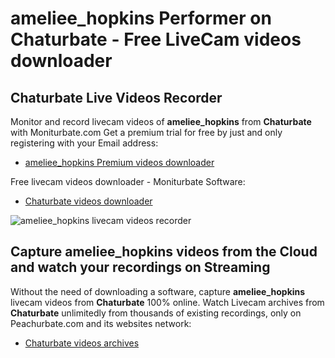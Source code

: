 # ameliee_hopkins Performer on Chaturbate - Free LiveCam videos downloader

## Chaturbate Live Videos Recorder

Monitor and record livecam videos of **ameliee_hopkins** from **Chaturbate** with Moniturbate.com
Get a premium trial for free by just and only registering with your Email address:
* [ameliee_hopkins Premium videos downloader](https://moniturbate.com/request-demo-licence-key.html)

Free livecam videos downloader - Moniturbate Software:
* [Chaturbate videos downloader](https://moniturbate.com/moniturbate-download-software.html)

![ameliee_hopkins livecam videos recorder](https://peachurnet.com/templates/moniturbate-software.png)


## Capture ameliee_hopkins videos from the Cloud and watch your recordings on Streaming

Without the need of downloading a software, capture **ameliee_hopkins** livecam videos from **Chaturbate** 100% online.
Watch Livecam archives from **Chaturbate** unlimitedly from thousands of existing recordings, only on Peachurbate.com and its websites network:
* [Chaturbate videos archives](https://peachurnet.com/)